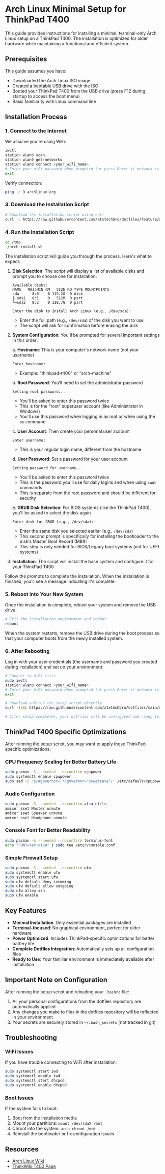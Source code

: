 # Arch Linux Minimal Setup for ThinkPad T400

This guide provides instructions for installing a minimal, terminal-only Arch Linux setup on a ThinkPad T400. The installation is optimized for older hardware while maintaining a functional and efficient system.

## Prerequisites

This guide assumes you have:
- Downloaded the Arch Linux ISO image
- Created a bootable USB drive with the ISO
- Booted your ThinkPad T400 from the USB drive (press F12 during startup to access the boot menu)
- Basic familiarity with Linux command line

## Installation Process

### 1. Connect to the Internet

We assume you're using WiFi:
```bash
iwctl
station wlan0 scan
station wlan0 get-networks
station wlan0 connect <your_wifi_name>
# Enter your WiFi password when prompted (or press Enter if network is open)
exit
```

Verify connection:
```bash
ping -c 3 archlinux.org
```

### 3. Download the Installation Script

```bash
# Download the installation script using curl
curl -L https://raw.githubusercontent.com/atxtechbro/dotfiles/feature/arch-minimal/arch-install.sh -o /tmp/arch-install.sh
```

### 4. Run the Installation Script

```bash
cd /tmp
./arch-install.sh
```

The installation script will guide you through the process. Here's what to expect:

1. **Disk Selection**: The script will display a list of available disks and prompt you to choose one for installation.
   ```
   Available disks:
   NAME   MAJ:MIN RM   SIZE RO TYPE MOUNTPOINTS
   sda      8:0    0 119.2G  0 disk 
   ├─sda1   8:1    0   512M  0 part 
   └─sda2   8:2    0 118.7G  0 part 
   
   Enter the disk to install Arch Linux (e.g., /dev/sda): 
   ```
   - Enter the full path (e.g., `/dev/sda`) of the disk you want to use
   - The script will ask for confirmation before erasing the disk

2. **System Configuration**: You'll be prompted for several important settings in this order:
   
   a. **Hostname**: This is your computer's network name (not your username)
   ```
   Enter hostname: 
   ```
   - Example: "thinkpad-t400" or "arch-machine"
   
   b. **Root Password**: You'll need to set the administrator password
   ```
   Setting root password...
   ```
   - You'll be asked to enter this password twice
   - This is for the "root" superuser account (like Administrator in Windows)
   - You'll use this password when logging in as root or when using the `su` command
   
   c. **User Account**: Then create your personal user account
   ```
   Enter username: 
   ```
   - This is your regular login name, different from the hostname
   
   d. **User Password**: Set a password for your user account
   ```
   Setting password for username...
   ```
   - You'll be asked to enter this password twice
   - This is the password you'll use for daily logins and when using `sudo` commands
   - This is separate from the root password and should be different for security
   
   e. **GRUB Disk Selection**: For BIOS systems (like the ThinkPad T400), you'll be asked to select the disk again
   ```
   Enter disk for GRUB (e.g., /dev/sda):
   ```
   - Enter the same disk you selected earlier (e.g., `/dev/sda`)
   - This second prompt is specifically for installing the bootloader to the disk's Master Boot Record (MBR)
   - This step is only needed for BIOS/Legacy boot systems (not for UEFI systems)

3. **Installation**: The script will install the base system and configure it for your ThinkPad T400

Follow the prompts to complete the installation. When the installation is finished, you'll see a message indicating it's complete.

### 5. Reboot into Your New System

Once the installation is complete, reboot your system and remove the USB drive:

```bash
# Exit the installation environment and reboot
reboot
```

When the system restarts, remove the USB drive during the boot process so that your computer boots from the newly installed system.

### 6. After Rebooting

Log in with your user credentials (the username and password you created during installation) and set up your environment:

```bash
# Connect to WiFi first
sudo iwctl
station wlan0 connect <your_wifi_name>
# Enter your WiFi password when prompted (or press Enter if network is open)
exit

# Download and run the setup script directly
curl -fsSL https://raw.githubusercontent.com/atxtechbro/dotfiles/main/setup.sh | bash

# After setup completes, your dotfiles will be configured and ready to use
```

## ThinkPad T400 Specific Optimizations

After running the setup script, you may want to apply these ThinkPad-specific optimizations:

### CPU Frequency Scaling for Better Battery Life
```bash
sudo pacman -S --needed --noconfirm cpupower
sudo systemctl enable cpupower
sudo sed -i 's/#governor=.*/governor="powersave"/' /etc/default/cpupower
```

### Audio Configuration
```bash
sudo pacman -S --needed --noconfirm alsa-utils
amixer sset Master unmute
amixer sset Speaker unmute
amixer sset Headphone unmute
```

### Console Font for Better Readability
```bash
sudo pacman -S --needed --noconfirm terminus-font
echo "FONT=ter-v16n" | sudo tee /etc/vconsole.conf
```

### Simple Firewall Setup
```bash
sudo pacman -S --needed --noconfirm ufw
sudo systemctl enable ufw
sudo systemctl start ufw
sudo ufw default deny incoming
sudo ufw default allow outgoing
sudo ufw allow ssh
sudo ufw enable
```

## Key Features

- **Minimal Installation**: Only essential packages are installed
- **Terminal-focused**: No graphical environment, perfect for older hardware
- **Power Optimized**: Includes ThinkPad-specific optimizations for better battery life
- **Complete Dotfiles Integration**: Automatically sets up all configuration files
- **Ready to Use**: Your familiar environment is immediately available after installation

## Important Note on Configuration

After running the setup script and reloading your `.bashrc` file:
1. All your personal configurations from the dotfiles repository are automatically applied
2. Any changes you make to files in the dotfiles repository will be reflected in your environment
3. Your secrets are securely stored in `~/.bash_secrets` (not tracked in git)

## Troubleshooting

### WiFi Issues
If you have trouble connecting to WiFi after installation:
```bash
sudo systemctl start iwd
sudo systemctl enable iwd
sudo systemctl start dhcpcd
sudo systemctl enable dhcpcd
```

### Boot Issues
If the system fails to boot:
1. Boot from the installation media
2. Mount your partitions: `mount /dev/sdaX /mnt`
3. Chroot into the system: `arch-chroot /mnt`
4. Reinstall the bootloader or fix configuration issues

## Resources

- [Arch Linux Wiki](https://wiki.archlinux.org/)
- [ThinkWiki T400 Page](https://www.thinkwiki.org/wiki/Category:T400)
